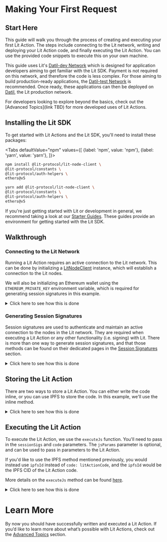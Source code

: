 # Making Your First Request

## Start Here

This guide will walk you through the process of creating and executing your first Lit Action. The steps include connecting to the Lit network, writing and deploying your Lit Action code, and finally executing the Lit Action. You can use the provided code snippets to execute this on your own machine.

This guide uses Lit's [Datil-dev Network](../../learn/overview/how-it-works/lit-networks/testnets.md) which is designed for application developers aiming to get familiar with the Lit SDK. Payment is not required on this network, and therefore the code is less complex. For those aiming to build production-ready applications, the [Datil-test Network](../../learn/overview/how-it-works/lit-networks/testnets.md) is recommended. Once ready, these applications can then be deployed on [Datil](../../learn/overview/how-it-works/lit-networks/mainnets.md), the Lit production network.

For developers looking to explore beyond the basics, check out the [Advanced Topics](link TBD) for more developed uses of Lit Actions.

## Installing the Lit SDK

To get started with Lit Actions and the Lit SDK, you'll need to install these packages:

<Tabs
defaultValue="npm"
values={[
{label: 'npm', value: 'npm'},
{label: 'yarn', value: 'yarn'},
]}>
<TabItem value="npm">

```bash
npm install @lit-protocol/lit-node-client \
@lit-protocol/constants \
@lit-protocol/auth-helpers \
ethers@v5
```

</TabItem>

<TabItem value="yarn">

```bash
yarn add @lit-protocol/lit-node-client \
@lit-protocol/constants \
@lit-protocol/auth-helpers \
ethers@v5
```

</TabItem>
</Tabs>

If you're just getting started with Lit or development in general, we recommend taking a look at our [Starter Guides](https://github.com/LIT-Protocol/developer-guides-code/tree/master/starter-guides). These guides provide an environment for getting started with the Lit SDK.

## Walkthrough

### Connecting to the Lit Network

Running a Lit Action requires an active connection to the Lit network. This can be done by initializing a [LitNodeClient](./connecting-to-lit.md) instance, which will establish a connection to the Lit nodes.

We will also be initializing an Ethereum wallet using the `ETHEREUM_PRIVATE_KEY` environment variable, which is required for generating session signatures in this example.

<details>
<summary>Click here to see how this is done</summary>
<p>

```ts
import { LitNodeClient } from "@lit-protocol/lit-node-client";
import { LitNetwork, LIT_RPC } from "@lit-protocol/constants";
import * as ethers from "ethers";

const litNodeClient = new LitNodeClient({
  litNetwork: LitNetwork.DatilDev,
  debug: false
});
await litNodeClient.connect();

const ethersWallet = new ethers.Wallet(
  process.env.ETHEREUM_PRIVATE_KEY, // Replace with your private key
  new ethers.providers.JsonRpcProvider(LIT_RPC.CHRONICLE_YELLOWSTONE)
);
```

</p>
</details>

### Generating Session Signatures

Session signatures are used to authenticate and maintain an active connection to the nodes in the Lit network. They are required when executing a Lit Action or any other functionality (i.e. signing) with Lit. There is more than one way to generate session signatures, and that those methods can be found on their dedicated pages in the [Session Signatures](../authentication/session-sigs/intro) section.

<details>
<summary>Click here to see how this is done</summary>
<p>

```ts
import {
  LitAbility,
  LitActionResource,
  createSiweMessage,
  generateAuthSig,
} from "@lit-protocol/auth-helpers";

const sessionSignatures = await litNodeClient.getSessionSigs({
  chain: "ethereum",
  expiration: new Date(Date.now() + 1000 * 60 * 10).toISOString(), // 10 minutes
  resourceAbilityRequests: [
    {
      resource: new LitActionResource("*"),
      ability: LitAbility.LitActionExecution,
    },
  ],
  authNeededCallback: async ({
    uri,
    expiration,
    resourceAbilityRequests,
  }) => {
    const toSign = await createSiweMessage({
      uri,
      expiration,
      resources: resourceAbilityRequests,
      walletAddress: await ethersWallet.getAddress(),
      nonce: await litNodeClient.getLatestBlockhash(),
      litNodeClient,
    });

    return await generateAuthSig({
      signer: ethersWallet,
      toSign,
    });
  },
});
```

</p>
</details>

## Storing the Lit Action

There are two ways to store a Lit Action. You can either write the code inline, or you can use IPFS to store the code. In this example, we'll use the inline method.

<details>
<summary>Click here to see how this is done</summary>
<p>

```jsx
const _litActionCode = async () => {
  if (magicNumber >= 42) {
      LitActions.setResponse({ response:"The number is greater than or equal to 42!" });
  } else {
      LitActions.setResponse({ response: "The number is less than 42!" });
  }
}

const litActionCode = `(${_litActionCode.toString()})();`;
```

</p>
</details>

## Executing the Lit Action

To execute the Lit Action, we use the `executeJs` function. You'll need to pass in the `sessionSigs` and `code` parameters. The `jsParams` parameter is optional, and can be used to pass in parameters to the Lit Action. 

If you'd like to use the IPFS method mentioned previously, you would instead use `ipfsId` instead of `code: litActionCode`, and the `ipfsId` would be the IPFS CID of the Lit Action code.

More details on the `executeJs` method can be found [here](https://v6-api-doc-lit-js-sdk.vercel.app/interfaces/types_src.JsonExecutionSdkParams.html).

<details>
<summary>Click here to see how this is done</summary>
<p>

```ts
const response = await litNodeClient.executeJs({
  sessionSigs: sessionSignatures,
  code: litActionCode,
  jsParams: {
    magicNumber: 43,
  }
});
```

</p>
</details>

# Learn More

By now you should have successfully written and executed a Lit Action. If you’d like to learn more about what’s possible with Lit Actions, check out the [Advanced Topics](https://developer.litprotocol.com/category/advanced-topics-1) section.

<FeedbackComponent/>


